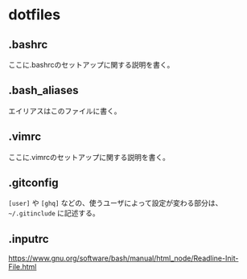 # dotfiles
## .bashrc
ここに.bashrcのセットアップに関する説明を書く。

## .bash_aliases
エイリアスはこのファイルに書く。

## .vimrc
ここに.vimrcのセットアップに関する説明を書く。

## .gitconfig
`[user]` や `[ghq]` などの、使うユーザによって設定が変わる部分は、`~/.gitinclude` に記述する。

## .inputrc
https://www.gnu.org/software/bash/manual/html_node/Readline-Init-File.html
